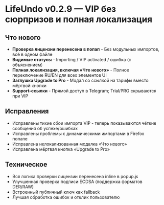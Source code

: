 # LifeUndo v0.2.9 — VIP без сюрпризов и полная локализация

## Что нового
- **Проверка лицензии перенесена в попап** - Без модульных импортов, всё в одном файле
- **Видимые статусы** - Importing / VIP activated / ошибка (с объяснением)
- **Полная локализация, включая «Что нового»** - Полное переключение RU/EN для всех элементов UI
- **Заглушка Upgrade to Pro** - Модал со ссылкой на тарифы вместо мёртвой кнопки
- **Support-ссылки** - Прямой доступ в Telegram; Trial/PRO скрываются при VIP

## Исправления
- Исправлены тихие сбои импорта VIP - теперь показываются чёткие сообщения об успехе/ошибках
- Исправлены проблемы с динамическими импортами в Firefox попапе
- Исправлена нелокализованная модалка «Что нового»
- Исправлена мёртвая кнопка «Upgrade to Pro»

## Техническое
- Вся логика проверки лицензии перенесена inline в popup.js
- Улучшенная проверка подписи ECDSA (поддержка форматов DER/RAW)
- Встроенный публичный ключ как fallback
- Лучшая обработка ошибок и отклик пользователю






















